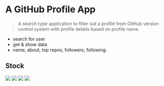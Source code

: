 # A GitHub Profile App
> A search type application to filter out a profile from GitHub version control system with profile details based on profile name.


* search for user
* get & show data
* name, about, top repos, followers, following.

## Stock

[![](https://img.shields.io/badge/-CSS%20Library-0a0a0a.svg?style=flat&colorA=0a0a0a)](https://cdnjs.cloudflare.com/ajax/libs/font-awesome/5.14.0/css/all.min.css) [![](https://img.shields.io/badge/-Sample%20Model-0a0a0a.svg?style=flat&colorA=0a0a0a)](https://uidesigndaily.com/posts/photoshop-profile-card-user-day-286) [![](https://img.shields.io/badge/-Gradient%20-0a0a0a.svg?style=flat&colorA=0a0a0a)](https://www.eggradients.com/) [![](https://img.shields.io/badge/-API%20-0a0a0a.svg?style=flat&colorA=0a0a0a)](https://api.github.com/users/undefined)

